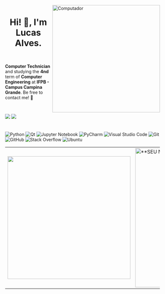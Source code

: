 <img src="https://github.com/lucasfdelis/lucasfdelis/blob/main/computer-illustration.png?raw=true" min-width="350px" max-width="350px" width="350px" align="right" alt="Computador">

<h1 align="center">Hi! 👋, I'm Lucas Alves.</h1>

<br>

<p align="left"><strong>Computer Technician</strong> and studying the <strong>4nd</strong> term of <strong>Computer Engineering</strong> at <strong>IFPB - Campus Campina Grande</strong>. Be free to contact me! 🤝</p>

<br>


<p align="left">

  <a href="https://www.linkedin.com/in/lucasfdelis/" target="_blank" alt="Linkedin">
  <img src="https://img.shields.io/badge/-Linkedin-0e76a8?style=flat-square&logo=Linkedin&logoColor=white&link=https://www.linkedin.com/in/lucasfdelis/" /></a>
  
  <a href="https://www.instagram.com/lvkinhas/" target="_blank" alt="Instagram">
  <img src="https://img.shields.io/badge/-Instagram-DF0174?style=flat-square&labelColor=DF0174&logo=instagram&logoColor=white&link=https://www.instagram.com/lvkinhas/"/></a>
</p>  

<h1> </h1>

 ![Python](https://img.shields.io/badge/python-3670A0?style=for-the-badge&logo=python&logoColor=ffdd54)
 ![Qt](https://img.shields.io/badge/Qt-%23217346.svg?style=for-the-badge&logo=Qt&logoColor=white)
 ![Jupyter Notebook](https://img.shields.io/badge/jupyter-%23FA0F00.svg?style=for-the-badge&logo=jupyter&logoColor=white)
 ![PyCharm](https://img.shields.io/badge/pycharm-143?style=for-the-badge&logo=pycharm&logoColor=black&color=black&labelColor=green)
 ![Visual Studio Code](https://img.shields.io/badge/Visual%20Studio%20Code-0078d7.svg?style=for-the-badge&logo=visual-studio-code&logoColor=white)
 ![Git](https://img.shields.io/badge/git-%23F05033.svg?style=for-the-badge&logo=git&logoColor=white)
 ![GitHub](https://img.shields.io/badge/github-%23121011.svg?style=for-the-badge&logo=github&logoColor=white)
 ![Stack Overflow](https://img.shields.io/badge/-Stackoverflow-FE7A16?style=for-the-badge&logo=stack-overflow&logoColor=white)
 ![Ubuntu](https://img.shields.io/badge/Ubuntu-E95420?style=for-the-badge&logo=ubuntu&logoColor=white)


<table align = "center" border = '0'>
  <tr>
    <td>
      <a href="https://github.com/lucasfdelis">
  <img width="400px" align="center" src="https://github-readme-stats.vercel.app/api/top-langs/?username=lucasfdelis&exclude_repo=IA-FIC2021&langs_count=6&theme=dracula&hide_langs_below=1&layout=compact" />
</a>
    </td>
    <td>
      <a href="https://github.com/lucasfdelis">
 <img width="454px" align="center" src="https://github-readme-stats.vercel.app/api?username=lucasfdelis&show_icons=true&theme=dracula&line_height=27" alt="**SEU NOME** github stats"/>
</a>
    </td>
  </tr>
</table>










